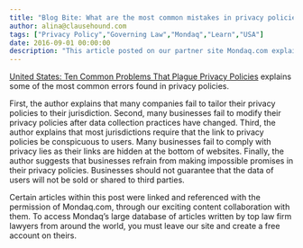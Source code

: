 ```yaml
---
title: "Blog Bite: What are the most common mistakes in privacy policies, and how can they be corrected?"
author: alina@clausehound.com
tags: ["Privacy Policy","Governing Law","Mondaq","Learn","USA"]
date: 2016-09-01 00:00:00
description: "This article posted on our partner site Mondaq.com explains some of the most common errors found in privacy policies."
---
```


[United States: Ten Common Problems That Plague Privacy Policies](http://www.mondaq.com/unitedstates/x/523558/Data+Protection+Privacy/Ten+Common+Problems+That+Plague+Privacy+Policies) explains some of the most common errors found in privacy policies. 

First, the author explains that many companies fail to tailor their privacy policies to their jurisdiction. Second, many businesses fail to modify their privacy policies after data collection practices have changed. Third, the author explains that most jurisdictions require that the link to privacy policies be conspicuous to users. Many businesses fail to comply with privacy lies as their links are hidden at the bottom of websites. Finally, the author suggests that businesses refrain from making impossible promises in their privacy policies. Businesses should not guarantee that the data of users will not be sold or shared to third parties.

Certain articles within this post were linked and referenced with the permission of Mondaq.com, through our exciting content collaboration with them.  To access Mondaq’s large database of articles written by top law firm lawyers from around the world, you must leave our site and create a free account on theirs.
